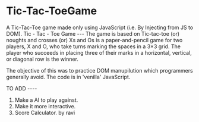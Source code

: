 # Tic-Tac-ToeGame
A Tic-Tac-Toe game made only using JavaScript (i.e. By Injecting from JS to DOM).
Tic - Tac - Toe Game ---
The game is based on 
Tic-tac-toe (or) noughts and crosses (or) Xs and Os is a paper-and-pencil game for two players, X and O, who take turns marking
the spaces in a 3×3 grid.
The player who succeeds in placing three of their marks in a horizontal, vertical, or diagonal row is the winner.


The objective of this was to practice DOM manupilution which programmers generally avoid.
The code is in 'venilla' JavaScript.

TO ADD ----
1. Make a AI to play against.
2. Make it more interactive.
3. Score Calculator.
by ravi
